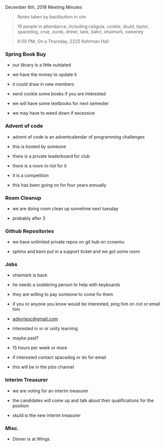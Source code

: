 December 6th, 2018 Meeting Minutes
> Notes taken by backbutton in vim

> 19 people in attendance, including:caligula, cookie, skuld, taylor, spacedog, crue, zurek, drewr, tank, kahrl, ohaimark, sweeney





> 6:00 PM, On a Thursday, 2225 Kohrman Hall

### Spring Book Buy

* our library is a little outdated

* we have the money to update it

* it could draw in new members

* send cookie some books if you are interested

* we will have some textbooks for next semester

* we may have to weed down if excessive

### Advent of code

* advent of code  is an adventcalendar of programming challenges

* this is hosted by someone

* there is a private leaderboard for club

* there is a room in riot for it

* it is a competition

* this has been going on for four years annually

### Room Cleanup

* we are doing room clean up sometime next tuesday

* probably after 3

### Github Repositories

* we have unlimited private repos on git hub on ccowmu

* sphinx and kami put in a support ticket and we got some room

### Jobs

* ohaimark is back

* he needs a soddering person to help with keyboards

* they are willing to pay someone to come fix them

* if you or anyone you know would be interested, ping him on riot or email him

* adevriesc@gmail.com

* interested in vr or unity learning

* maybe paid?

* 15 hours per week or more

* if interested contact spacedog or do for email

* this will be in the jobs channel

### Interim Treasurer

* we are voting for an interim treasurer

* the candidates will come up and talk about their qualifications for the position

* skuld is the new interim treasurer

### Misc.  

* Dinner is at Wings
